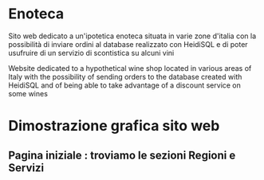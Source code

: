 # Enoteca

Sito web dedicato a un'ipotetica enoteca situata in varie zone d'italia con la possibilità di inviare ordini al database realizzato con HeidiSQL e di poter usufruire di un servizio di scontistica su alcuni vini

Website dedicated to a hypothetical wine shop located in various areas of Italy with the possibility of sending orders to the database created with HeidiSQL and of being able to take advantage of a discount service on some wines


# Dimostrazione grafica sito web
<h2>Pagina iniziale : troviamo le sezioni Regioni e Servizi</h2>
